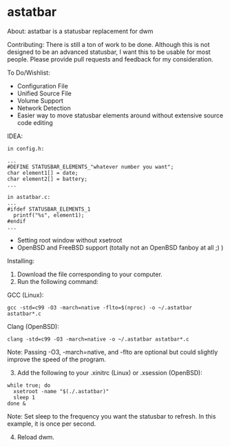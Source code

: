 # astatbar
About:
astatbar is a statusbar replacement for dwm

Contributing:
There is still a ton of work to be done. Although this is not designed to be an advanced statusbar, I want this to be usable for most people. Please provide pull requests and feedback for my consideration.

To Do/Wishlist:
* Configuration File
* Unified Source File
* Volume Support
* Network Detection
* Easier way to move statusbar elements around without extensive source code editing

IDEA: 
```
in config.h:

...
#DEFINE STATUSBAR_ELEMENTS_"whatever number you want";
char element1[] = date;
char element2[] = battery;
...

in astatbar.c:
...
#ifdef STATUSBAR_ELEMENTS_1
  printf("%s", element1);
#endif
...
```
* Setting root window without xsetroot
* OpenBSD and FreeBSD support (totally not an OpenBSD fanboy at all ;) )

Installing:
1. Download the file corresponding to your computer.
2. Run the following command: 

GCC (Linux):
```
gcc -std=c99 -O3 -march=native -flto=$(nproc) -o ~/.astatbar astatbar*.c
```
Clang (OpenBSD):
```
clang -std=c99 -O3 -march=native -o ~/.astatbar astatbar*.c
```

Note: Passing -O3, -march=native, and -flto are optional but could slightly improve the speed of the program.

3. Add the following to your .xinitrc (Linux) or .xsession (OpenBSD): 
```
while true; do
  xsetroot -name "$(./.astatbar)"
  sleep 1
done &
```
Note: Set sleep to the frequency you want the statusbar to refresh. In this example, it is once per second.

4. Reload dwm.
